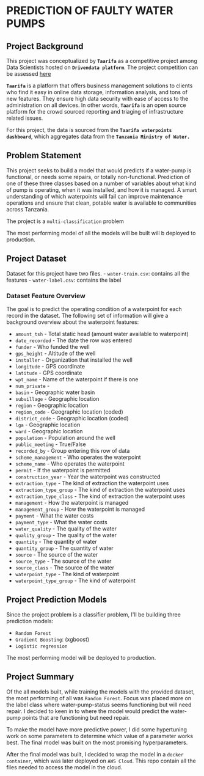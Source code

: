 # PREDICTION OF FAULTY WATER PUMPS



## Project Background 

This project was conceptualized by **`Taarifa`** as a competitive project among Data Scientists hosted on **`Drivendata platform`**. The project competition can be assessed [here](https://www.drivendata.org/competitions/7/pump-it-up-data-mining-the-water-table/page/23/)

**`Taarifa`** is a platform that offers business management solutions to clients who find it easy in online data storage, information analysis, and tons of new features. They ensure high data security with ease of access to the administration on all devices. In other words, **`Taarifa`** is an open source platform for the crowd sourced reporting and triaging of infrastructure related issues.

For this project, the data is sourced from the **`Taarifa waterpoints dashboard`**, which aggregates data from the **`Tanzania Ministry of Water.`**

## Problem Statement

This project seeks to build a model that would predicts if a water-pump is functional, or needs some repairs, or totally non-functional. Prediction of one of these three classes based on a number of variables about what kind of pump is operating, when it was installed, and how it is managed. A smart understanding of which waterpoints will fail can improve maintenance operations and ensure that clean, potable water is available to communities across Tanzania.

The project is a `multi-classification` problem 

The most performing model of all the models will be built will b deployed to production. 

## Project Dataset 

Dataset for this project have two files. 
    - `water-train.csv`: contains all the features
    - `water-label.csv`: contains the label

### Dataset Feature Overview 

The goal is to predict the operating condition of a waterpoint for each record in the dataset. The following set of information will give a background overview about the waterpoint features:

- `amount_tsh` - Total static head (amount water available to waterpoint)
- `date_recorded` - The date the row was entered
- `funder` - Who funded the well
- `gps_height` - Altitude of the well
- `installer` - Organization that installed the well
- `longitude` - GPS coordinate
- `latitude` - GPS coordinate
- `wpt_name` - Name of the waterpoint if there is one
- `num_private` -
- `basin` - Geographic water basin
- `subvillage` - Geographic location
- `region` - Geographic location
- `region_code` - Geographic location (coded)
- `district_code` - Geographic location (coded)
- `lga` - Geographic location
- `ward` - Geographic location
- `population` - Population around the well
- `public_meeting` - True/False
- `recorded_by` - Group entering this row of data
- `scheme_management` - Who operates the waterpoint
- `scheme_name` - Who operates the waterpoint
- `permit` - If the waterpoint is permitted
- `construction_year` - Year the waterpoint was constructed
- `extraction_type` - The kind of extraction the waterpoint uses
- `extraction_type_group` - The kind of extraction the waterpoint uses
- `extraction_type_class` - The kind of extraction the waterpoint uses
- `management` - How the waterpoint is managed
- `management_group` - How the waterpoint is managed
- `payment` - What the water costs
- `payment_type` - What the water costs
- `water_quality` - The quality of the water
- `quality_group` - The quality of the water
- `quantity` - The quantity of water
- `quantity_group` - The quantity of water
- `source` - The source of the water
- `source_type` - The source of the water
- `source_class` - The source of the water
- `waterpoint_type` - The kind of waterpoint
- `waterpoint_type_group` - The kind of waterpoint


## Project Prediction Models 

Since the project problem is a classifier problem, I'll be building three prediction models:
- `Random Forest`
- `Gradient Boosting`: (xgboost)
- `Logistic regression`

The most performing model will be deployed to production. 

## Project Summary 

Of the all models built, while training the models with the provided dataset, the most performing of all was `Random Forest`. Focus was placed more on the label class where water-pump-status seems functioning but will need repair. I decided to keen in to where the model would predict the water-pump points that are functioning but need repair. 

To make the model have more predictive power, I did some hypertuning work on some parameters to determine which value of a parameter works best. The final model was built on the most promising hyperparameters. 

After the final model was built, I decided to wrap the model in a `docker container`, which was later deployed on `AWS Cloud`. This repo contain all the files needed to access the model in the cloud. 






